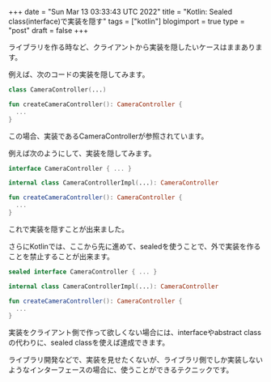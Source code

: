 +++
date = "Sun Mar 13 03:33:43 UTC 2022"
title = "Kotlin: Sealed class(interface)で実装を隠す"
tags = ["kotlin"]
blogimport = true
type = "post"
draft = false
+++

ライブラリを作る時など、クライアントから実装を隠したいケースはままあります。

例えば、次のコードの実装を隠してみます。

```kotlin
class CameraController(...)

fun createCameraController(): CameraController {
  ...
}
```

この場合、実装であるCameraControllerが参照されています。

例えば次のようにして、実装を隠してみます。

```kotlin
interface CameraController { ... }

internal class CameraControllerImpl(...): CameraController

fun createCameraController(): CameraController {
  ...
}
```

これで実装を隠すことが出来ました。

さらにKotlinでは、ここから先に進めて、sealedを使うことで、外で実装を作ることを禁止することが出来ます。

```kotlin
sealed interface CameraController { ... }

internal class CameraControllerImpl(...): CameraController

fun createCameraController(): CameraController {
  ...
}
```

実装をクライアント側で作って欲しくない場合には、interfaceやabstract classの代わりに、sealed classを使えば達成できます。

ライブラリ開発などで、実装を見せたくないが、ライブラリ側でしか実装しないようなインターフェースの場合に、使うことができるテクニックです。
